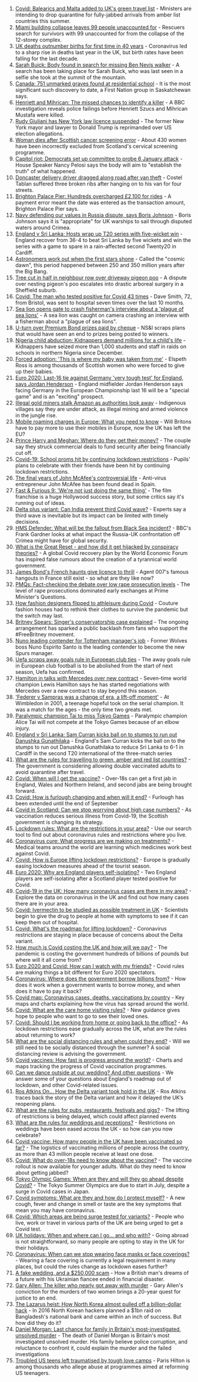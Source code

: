 1. [Covid: Balearics and Malta added to UK's green travel list](https://www.bbc.co.uk/news/uk-57599477) - Ministers are intending to drop quarantine for fully-jabbed arrivals from amber list countries this summer.
2. [Miami building collapse leaves 99 people unaccounted for](https://www.bbc.co.uk/news/world-us-canada-57592827) - Rescuers search for survivors with 99 unaccounted for from the collapse of the 12-storey complex.
3. [UK deaths outnumber births for first time in 40 years](https://www.bbc.co.uk/news/uk-57600757) - Coronavirus led to a sharp rise in deaths last year in the UK, but birth rates have been falling for the last decade.
4. [Sarah Buick: Body found in search for missing Ben Nevis walker](https://www.bbc.co.uk/news/uk-scotland-highlands-islands-57601807) - A search has been taking place for Sarah Buick, who was last seen in a selfie she took at the summit of the mountain.
5. [Canada: 751 unmarked graves found at residential school](https://www.bbc.co.uk/news/world-us-canada-57592243) - It is the most significant such discovery to date, a First Nation group in Saskatchewan says.
6. [Henriett and Mihrican: The missed chances to identify a killer](https://www.bbc.co.uk/news/uk-57597749) - A BBC investigation reveals police failings before Henriett Szucs and Mihrican Mustafa were killed.
7. [Rudy Giuliani has New York law licence suspended](https://www.bbc.co.uk/news/world-us-canada-57597551) - The former New York mayor and lawyer to Donald Trump is reprimanded over US election allegations.
8. [Woman dies after Scottish cancer screening error](https://www.bbc.co.uk/news/uk-scotland-57596250) - About 430 women have been incorrectly excluded from Scotland's cervical screening programme.
9. [Capitol riot: Democrats set up committee to probe 6 January attack](https://www.bbc.co.uk/news/world-us-canada-57594033) - House Speaker Nancy Pelosi says the body will aim to "establish the truth" of what happened.
10. [Doncaster delivery driver dragged along road after van theft](https://www.bbc.co.uk/news/uk-england-south-yorkshire-57604225) - Costel Tablan suffered three broken ribs after hanging on to his van for four streets.
11. [Brighton Palace Pier: Hundreds overcharged £2,100 for rides](https://www.bbc.co.uk/news/uk-england-sussex-57600702) - A payment error meant the date was entered as the transaction amount, Brighton Palace Pier says.
12. [Navy defending our values in Russia dispute, says Boris Johnson](https://www.bbc.co.uk/news/uk-politics-57593411) - Boris Johnson says it is "appropriate" for UK warships to sail through disputed waters around Crimea.
13. [England v Sri Lanka: Hosts wrap up T20 series with five-wicket win](https://www.bbc.co.uk/sport/cricket/57605253) - England recover from 36-4 to beat Sri Lanka by five wickets and win the series with a game to spare in a rain-affected second Twenty20 in Cardiff.
14. [Astronomers work out when the first stars shone](https://www.bbc.co.uk/news/science-environment-57515422) - Called the "cosmic dawn", this period happened between 250 and 350 million years after the Big Bang.
15. [Tree cut in half in neighbour row over driveway pigeon poo](https://www.bbc.co.uk/news/uk-england-south-yorkshire-57598101) - A dispute over nesting pigeon's poo escalates into drastic arboreal surgery in a Sheffield suburb.
16. [Covid: The man who tested positive for Covid 43 times](https://www.bbc.co.uk/news/uk-57586965) - Dave Smith, 72, from Bristol, was sent to hospital seven times over the last 10 months.
17. [Sea lion opens gate to crash fisherman's interview about a 'plague of sea lions'](https://www.bbc.co.uk/news/world-latin-america-57604881) - A sea lion was caught on camera crashing an interview with a fisherman about a "plague of sea lions".
18. [U-turn over Premium Bond prizes paid by cheque](https://www.bbc.co.uk/news/business-57600770) - NS&I scraps plans that would have seen an end to prizes being posted to winners.
19. [Nigeria child abduction: Kidnappers demand millions for a child's life](https://www.bbc.co.uk/news/world-africa-57586884) - Kidnappers have seized more than 1,000 students and staff in raids on schools in northern Nigeria since December.
20. [Forced adoption: 'This is where my baby was taken from me'](https://www.bbc.co.uk/news/uk-scotland-57586966) - Elspeth Ross is among thousands of Scottish women who were forced to give up their babies.
21. [Euro 2020: Last-16 tie against Germany 'very tough test' for England, says Jordan Henderson](https://www.bbc.co.uk/sport/football/57600479) - England midfielder Jordan Henderson says facing Germany in the European Championship last 16 will be a "special game" and is an "exciting" prospect.
22. [Illegal gold miners stalk Amazon as authorities look away](https://www.bbc.co.uk/news/world-latin-america-57157017) - Indigenous villages say they are under attack, as illegal mining and armed violence in the jungle rise.
23. [Mobile roaming charges in Europe: What you need to know](https://www.bbc.co.uk/news/business-45064268) - Will Britons have to pay more to use their mobiles in Europe, now the UK has left the EU?
24. [Prince Harry and Meghan: Where do they get their money?](https://www.bbc.co.uk/news/explainers-51047186) - The couple say they struck commercial deals to fund security after being financially cut off.
25. [Covid-19: School proms hit by continuing lockdown restrictions](https://www.bbc.co.uk/news/uk-england-cambridgeshire-57555498) - Pupils' plans to celebrate with their friends have been hit by continuing lockdown restrictions.
26. [The final years of John McAfee's controversial life](https://www.bbc.co.uk/news/technology-57591682) - Anti-virus entrepreneur John McAfee has been found dead in Spain.
27. [Fast & Furious 9: 'We're not just doing the same thing'](https://www.bbc.co.uk/news/entertainment-arts-57511789) - The film franchise is a huge Hollywood success story, but some critics say it's running out of ideas.
28. [Delta plus variant: Can India prevent third Covid wave?](https://www.bbc.co.uk/news/world-asia-india-57577138) - Experts say a third wave is inevitable but its impact can be limited with timely decisions.
29. [HMS Defender: What will be the fallout from Black Sea incident?](https://www.bbc.co.uk/news/world-europe-57589366) - BBC's Frank Gardner looks at what impact the Russia-UK confrontation off Crimea might have for global security.
30. [What is the Great Reset - and how did it get hijacked by conspiracy theories?](https://www.bbc.co.uk/news/blogs-trending-57532368) - A global Covid recovery plan by the World Economic Forum has inspired false rumours about the creation of a tyrannical world government.
31. [James Bond's French haunts give licence to thrill](https://www.bbc.co.uk/news/world-europe-57511356) - Agent 007's famous hangouts in France still exist - so what are they like now?
32. [PMQs: Fact-checking the debate over low rape prosecution levels](https://www.bbc.co.uk/news/57583830) - The level of rape prosecutions dominated early exchanges at Prime Minister's Questions.
33. [How fashion designers flipped to athleisure during Covid](https://www.bbc.co.uk/news/business-57557725) - Couture fashion houses had to rethink their clothes to survive the pandemic but the switch may last.
34. [Britney Spears: Singer's conservatorship case explained](https://www.bbc.co.uk/news/world-us-canada-53494405) - The ongoing arrangement has sparked a public backlash from fans who support the #FreeBritney movement.
35. [Nuno leading contender for Tottenham manager's job](https://www.bbc.co.uk/sport/football/57604428) - Former Wolves boss Nuno Espirito Santo is the leading contender to become the new Spurs manager.
36. [Uefa scraps away goals rule in European club ties](https://www.bbc.co.uk/sport/football/57599780) - The away goals rule in European club football is to be abolished from the start of next season, Uefa has confirmed.
37. [Hamilton in talks with Mercedes over new contract](https://www.bbc.co.uk/sport/formula1/57600519) - Seven-time world champion Lewis Hamilton says he has started negotiations with Mercedes over a new contract to stay beyond this season.
38. ['Federer v Sampras was a change of era, a lift-off moment'](https://www.bbc.co.uk/sport/tennis/57514035) - At Wimbledon in 2001, a teenage hopeful took on the serial champion. It was a match for the ages - the only time two greats met.
39. [Paralympic champion Tai to miss Tokyo Games](https://www.bbc.co.uk/sport/disability-sport/57601599) - Paralympic champion Alice Tai will not compete at the Tokyo Games because of an elbow injury.
40. [England v Sri Lanka: Sam Curran kicks ball on to stumps to run out Danushka Gunathilaka](https://www.bbc.co.uk/sport/av/cricket/57603750) - England's Sam Curran kicks the ball on to the stumps to run out Danushka Gunathilaka to reduce Sri Lanka to 6-1 in Cardiff in the second T20 international of the three-match series
41. [What are the rules for travelling to green, amber and red list countries?](https://www.bbc.co.uk/news/explainers-52544307) - The government is considering allowing double vaccinated adults to avoid quarantine after travel.
42. [Covid: When will I get the vaccine?](https://www.bbc.co.uk/news/health-55045639) - Over-18s can get a first jab in England, Wales and Northern Ireland, and second jabs are being brought forward.
43. [Covid: How is furlough changing and when will it end?](https://www.bbc.co.uk/news/explainers-52135342) - Furlough has been extended until the end of September
44. [Covid in Scotland: Can we stop worrying about high case numbers?](https://www.bbc.co.uk/news/uk-scotland-57581952) - As vaccination reduces serious illness from Covid-19, the Scottish government is changing its strategy.
45. [Lockdown rules: What are the restrictions in your area?](https://www.bbc.co.uk/news/uk-54373904) - Use our search tool to find out about coronavirus rules and restrictions where you live.
46. [Coronavirus cure: What progress are we making on treatments?](https://www.bbc.co.uk/news/health-52354520) - Medical teams around the world are learning which medicines work best against Covid.
47. [Covid: How is Europe lifting lockdown restrictions?](https://www.bbc.co.uk/news/explainers-53640249) - Europe is gradually easing lockdown measures ahead of the tourist season.
48. [Euro 2020: Why are England players self-isolating?](https://www.bbc.co.uk/news/explainers-57568450) - Two England players are self-isolating after a Scotland player tested positive for Covid.
49. [Covid-19 in the UK: How many coronavirus cases are there in my area?](https://www.bbc.co.uk/news/uk-51768274) - Explore the data on coronavirus in the UK and find out how many cases there are in your area.
50. [Covid: Ivermectin to be studied as possible treatment in UK](https://www.bbc.co.uk/news/health-57570377) - Scientists begin to give the drug to people at home with symptoms to see if it can keep them out of hospital.
51. [Covid: What's the roadmap for lifting lockdown?](https://www.bbc.co.uk/news/explainers-52530518) - Coronavirus restrictions are staying in place because of concerns about the Delta variant.
52. [How much is Covid costing the UK and how will we pay?](https://www.bbc.co.uk/news/business-52663523) - The pandemic is costing the government hundreds of billions of pounds but where will it all come from?
53. [Euro 2020 and Covid: How can I watch with my friends?](https://www.bbc.co.uk/news/uk-57386719) - Covid rules are making things a bit different for Euro 2020 spectators.
54. [Coronavirus: Where does the government borrow billions from?](https://www.bbc.co.uk/news/business-50504151) - How does it work when a government wants to borrow money, and when does it have to pay it back?
55. [Covid map: Coronavirus cases, deaths, vaccinations by country](https://www.bbc.co.uk/news/world-51235105) - Key maps and charts explaining how the virus has spread around the world.
56. [Covid: What are the care home visiting rules?](https://www.bbc.co.uk/news/explainers-53503712) - New guidance gives hope to people who want to go to see their loved ones.
57. [Covid: Should I be working from home or going back to the office?](https://www.bbc.co.uk/news/business-52567567) - As lockdown restrictions ease gradually across the UK, what are the rules about returning to work?
58. [What are the social distancing rules and when could they end?](https://www.bbc.co.uk/news/uk-51506729) - Will we still need to be socially distanced through the summer? A social distancing review is advising the government.
59. [Covid vaccines: How fast is progress around the world?](https://www.bbc.co.uk/news/world-56237778) - Charts and maps tracking the progress of Covid vaccination programmes.
60. [Can we dance outside at our wedding? And other questions](https://www.bbc.co.uk/news/world-asia-china-51176409) - We answer some of your questions about England's roadmap out of lockdown, and other Covid-related issues.
61. [Ros Atkins On… How the Delta variant took hold in the UK](https://www.bbc.co.uk/news/health-57532764) - Ros Atkins traces back the story of the Delta variant and how it delayed the UK’s reopening plans.
62. [What are the rules for pubs, restaurants, festivals and gigs?](https://www.bbc.co.uk/news/business-52977388) - The lifting of restrictions is being delayed, which could affect planned events
63. [What are the rules for weddings and receptions?](https://www.bbc.co.uk/news/explainers-52811509) - Restrictions on weddings have been eased across the UK - so how can you now celebrate?
64. [Covid vaccine: How many people in the UK have been vaccinated so far?](https://www.bbc.co.uk/news/health-55274833) - The logistics of vaccinating millions of people across the country, as more than 43 million people receive at least one dose.
65. [Covid: What do over-18s need to know about the vaccine?](https://www.bbc.co.uk/news/health-57273875) - The vaccine rollout is now available for younger adults. What do they need to know about getting jabbed?
66. [Tokyo Olympic Games: When are they and will they go ahead despite Covid?](https://www.bbc.co.uk/news/world-asia-57240044) - The Tokyo Summer Olympics are due to start in July, despite a surge in Covid cases in Japan.
67. [Covid symptoms: What are they and how do I protect myself?](https://www.bbc.co.uk/news/health-51048366) - A new cough, fever and change in smell or taste are the key symptoms that mean you may have coronavirus.
68. [Covid: Which areas are being surge tested for variants?](https://www.bbc.co.uk/news/explainers-54872039) - People who live, work or travel in various parts of the UK are being urged to get a Covid test.
69. [UK holidays: When and where can I go... and who with?](https://www.bbc.co.uk/news/explainers-52646738) - Going abroad is not straightforward, so many people are opting to stay in the UK for their holidays.
70. [Coronavirus: When can we stop wearing face masks or face coverings?](https://www.bbc.co.uk/news/health-51205344) - Wearing a face covering is currently a legal requirement in many places, but could the rules change as lockdown eases further?
71. [A fake wedding, and a $250,000 scam](https://www.bbc.co.uk/news/world-europe-57358241) - How a British man's dreams of a future with his Ukrainian fiancee ended in financial disaster.
72. [Gary Allen: The killer who nearly got away with murder](https://www.bbc.co.uk/news/uk-england-57331321) - Gary Allen's conviction for the murders of two women brings a 20-year quest for justice to an end.
73. [The Lazarus heist: How North Korea almost pulled off a billion-dollar hack](https://www.bbc.co.uk/news/stories-57520169) - In 2016 North Korean hackers planned a $1bn raid on Bangladesh's national bank and came within an inch of success. But how did they do it?
74. [Daniel Morgan: Last chance for family in Britain's most-investigated, unsolved murder](https://www.bbc.co.uk/news/uk-57073302) - The death of Daniel Morgan is Britain's most investigated unsolved murder. His family believe police corruption, and reluctance to confront it, could explain the murder and the failed investigations
75. [Troubled US teens left traumatised by tough love camps](https://www.bbc.co.uk/news/world-us-canada-57442175) - Paris Hilton is among thousands who allege abuse at programmes aimed at reforming US teenagers.
